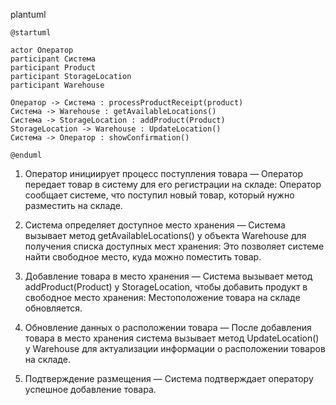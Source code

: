 plantuml

```
@startuml
 
actor Оператор
participant Система
participant Product
participant StorageLocation
participant Warehouse

Оператор -> Система : processProductReceipt(product)
Система -> Warehouse : getAvailableLocations()
Система -> StorageLocation : addProduct(Product)
StorageLocation -> Warehouse : UpdateLocation()
Система -> Оператор : showConfirmation()

@enduml
```

1. Оператор инициирует процесс поступления товара — Оператор передает товар в систему для его регистрации на складе: Оператор сообщает системе, что поступил новый товар, который нужно разместить на складе.

2. Система определяет доступное место хранения — Система вызывает метод getAvailableLocations() у объекта Warehouse для получения списка доступных мест хранения: Это позволяет системе найти свободное место, куда можно поместить товар.

3. Добавление товара в место хранения — Система вызывает метод addProduct(Product) у StorageLocation, чтобы добавить продукт в свободное место хранения: Местоположение товара на складе обновляется.

4. Обновление данных о расположении товара — После добавления товара в место хранения система вызывает метод UpdateLocation() у Warehouse для актуализации информации о расположении товаров на складе.

5. Подтверждение размещения — Система подтверждает оператору успешное добавление товара.

     